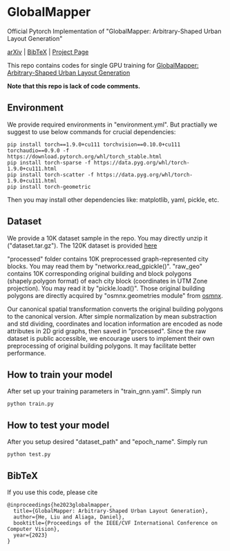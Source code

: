 # GlobalMapper
Official Pytorch Implementation of "GlobalMapper: Arbitrary-Shaped Urban Layout Generation"

[arXiv](https://arxiv.org/abs/2307.09693) | [BibTeX](#bibtex) | [Project Page](https://arking1995.github.io/GlobalMapper/)

This repo contains codes for single GPU training for 
[GlobalMapper: Arbitrary-Shaped Urban Layout Generation](https://arxiv.org/pdf/2307.09693.pdf)

**Note that this repo is lack of code comments.**


## Environment
We provide required environments in "environment.yml". But practially we suggest to use below commands for crucial dependencies:
```
pip install torch==1.9.0+cu111 torchvision==0.10.0+cu111 torchaudio==0.9.0 -f https://download.pytorch.org/whl/torch_stable.html
pip install torch-sparse -f https://data.pyg.org/whl/torch-1.9.0+cu111.html
pip install torch-scatter -f https://data.pyg.org/whl/torch-1.9.0+cu111.html
pip install torch-geometric
```
Then you may install other dependencies like: matplotlib, yaml, pickle, etc.

## Dataset
We provide a 10K dataset sample in the repo. You may directly unzip it ("dataset.tar.gz"). The 120K dataset is provided [here](https://purdue0-my.sharepoint.com/:u:/r/personal/he425_purdue_edu/Documents/github_globalmapper/globalmapper.tar.gz?csf=1&web=1&e=6qtZLL)

"processed" folder contains 10K preprocessed graph-represented city blocks. You may read them by "networkx.read_gpickle()". "raw_geo" contains 10K corresponding original building and block polygons (shapely.polygon format) of each city block (coordinates in UTM Zone projection). You may read it by "pickle.load()". Those original building polygons are directly acquired by "osmnx.geometries module" from [osmnx](https://osmnx.readthedocs.io/en/stable/user-reference.html).

Our canonical spatial transformation converts the original building polygons to the canonical version. After simple normalization by mean substraction and std dividing, coordinates and location information are encoded as node attributes in 2D grid graphs, then saved in "processed". Since the raw dataset is public accessible, we encourage users to implement their own preprocessing of original building polygons. It may facilitate better performance.


## How to train your model
After set up your training parameters in "train_gnn.yaml". Simply run
```
python train.py
```


## How to test your model
After you setup desired "dataset_path" and "epoch_name". Simply run
```
python test.py
```


## BibTeX

If you use this code, please cite
```text
@inproceedings{he2023globalmapper,
  title={GlobalMapper: Arbitrary-Shaped Urban Layout Generation},
  author={He, Liu and Aliaga, Daniel},
  booktitle={Proceedings of the IEEE/CVF International Conference on Computer Vision},
  year={2023}
}
```

